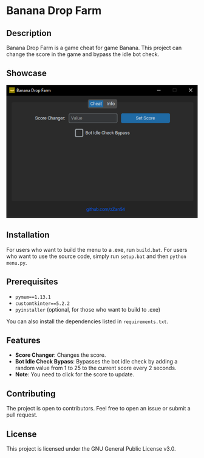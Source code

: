 # Banana Drop Farm

## Description
Banana Drop Farm is a game cheat for game Banana. This project can change the score in the game and bypass the idle bot check.

## Showcase
![Showcase Image](/img/menu.png)

## Installation
For users who want to build the menu to a .exe, run `build.bat`. For users who want to use the source code, simply run `setup.bat` and then `python menu.py`.

## Prerequisites
- `pymem==1.13.1`
- `customtkinter==5.2.2`
- `pyinstaller` (optional, for those who want to build to .exe)

You can also install the dependencies listed in `requirements.txt`.

## Features
- **Score Changer**: Changes the score.
- **Bot Idle Check Bypass**: Bypasses the bot idle check by adding a random value from 1 to 25 to the current score every 2 seconds.
- **Note**: You need to click for the score to update.

## Contributing
The project is open to contributors. Feel free to open an issue or submit a pull request.

## License
This project is licensed under the GNU General Public License v3.0.
